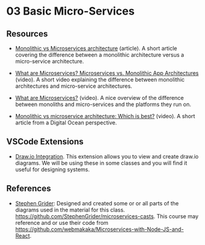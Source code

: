 # 03 Basic Micro-Services

## Resources

- [Monolithic vs Microservices architecture](https://www.geeksforgeeks.org/monolithic-vs-microservices-architecture/) (article). A short article covering the difference between a monolithic architecture versus a micro-service architecture.

- [What are Microservices? Microservices vs. Monolithic App Architectures](https://cutt.ly/QCnBSYP) (video). A short video explaining the difference between monolithic architectures and micro-service architectures.

- [What are Microservices?](https://cutt.ly/HCnNFrB) (video). A nice overview of the difference between monoliths and micro-services and the platforms they run on.

- [Monolithic vs microservice architecture: Which is best?](https://cutt.ly/jCnN9yB) (video). A short article from a Digital Ocean perspective.

## VSCode Extensions

- [Draw.io Integration](https://marketplace.visualstudio.com/items?itemName=hediet.vscode-drawio). This extension allows you to view and create draw.io diagrams. We will be using these in some classes and you will find it useful for designing systems.

## References

- [Stephen Grider](https://www.linkedin.com/in/stephengrider/): Designed and created some or or all parts of the diagrams used in the material for this class. https://github.com/StephenGrider/microservices-casts. This course may reference and or use their code from https://github.com/webmakaka/Microservices-with-Node-JS-and-React.
